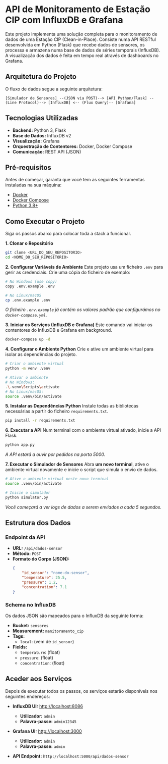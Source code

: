 # API de Monitoramento de Estação CIP com InfluxDB e Grafana

Este projeto implementa uma solução completa para o monitoramento de dados de uma Estação CIP (Clean-in-Place). Consiste numa API RESTful desenvolvida em Python (Flask) que recebe dados de sensores, os processa e armazena numa base de dados de séries temporais (InfluxDB). A visualização dos dados é feita em tempo real através de dashboards no Grafana.

## Arquitetura do Projeto

O fluxo de dados segue a seguinte arquitetura:

```
[Simulador de Sensores] --(JSON via POST)--> [API Python/Flask] --(Line Protocol)--> [InfluxDB] <-- (Flux Query)-- [Grafana]
```

## Tecnologias Utilizadas

  - **Backend:** Python 3, Flask
  - **Base de Dados:** InfluxDB v2
  - **Visualização:** Grafana
  - **Orquestração de Contentores:** Docker, Docker Compose
  - **Comunicação:** REST API (JSON)

## Pré-requisitos

Antes de começar, garanta que você tem as seguintes ferramentas instaladas na sua máquina:

  - [Docker](https://www.docker.com/products/docker-desktop/)
  - [Docker Compose](https://docs.docker.com/compose/install/)
  - [Python 3.8+](https://www.python.org/downloads/)

## Como Executar o Projeto

Siga os passos abaixo para colocar toda a stack a funcionar.

**1. Clonar o Repositório**

```bash
git clone <URL_DO_SEU_REPOSITORIO>
cd <NOME_DO_SEU_REPOSITORIO>
```

**2. Configurar Variáveis de Ambiente**
Este projeto usa um ficheiro `.env` para gerir as credenciais. Crie uma cópia do ficheiro de exemplo:

```bash
# No Windows (use copy)
copy .env.example .env

# No Linux/macOS
cp .env.example .env
```

*O ficheiro `.env.example` já contém os valores padrão que configurámos no `docker-compose.yml`.*

**3. Iniciar os Serviços (InfluxDB e Grafana)**
Este comando vai iniciar os contentores do InfluxDB e Grafana em background.

```bash
docker-compose up -d
```

**4. Configurar o Ambiente Python**
Crie e ative um ambiente virtual para isolar as dependências do projeto.

```bash
# Criar o ambiente virtual
python -m venv .venv

# Ativar o ambiente
# No Windows:
.\.venv\Scripts\activate
# No Linux/macOS:
source .venv/bin/activate
```

**5. Instalar as Dependências Python**
Instale todas as bibliotecas necessárias a partir do ficheiro `requirements.txt`.

```bash
pip install -r requirements.txt
```

**6. Executar a API**
Num terminal com o ambiente virtual ativado, inicie a API Flask.

```bash
python app.py
```

*A API estará a ouvir por pedidos na porta 5000.*

**7. Executar o Simulador de Sensores**
Abra **um novo terminal**, ative o ambiente virtual novamente e inicie o script que simula o envio de dados.

```bash
# Ative o ambiente virtual neste novo terminal
source .venv/bin/activate

# Inicie o simulador
python simulator.py
```

*Você começará a ver logs de dados a serem enviados a cada 5 segundos.*

## Estrutura dos Dados

### Endpoint da API

  - **URL:** `/api/dados-sensor`
  - **Método:** `POST`
  - **Formato do Corpo (JSON):**
    ```json
    {
        "id_sensor": "nome-do-sensor",
        "temperature": 25.5,
        "pressure": 1.2,
        "concentration": 7.1
    }
    ```

### Schema no InfluxDB

Os dados JSON são mapeados para o InfluxDB da seguinte forma:

  - **Bucket:** `sensores`
  - **Measurement:** `manitoramento_cip`
  - **Tags:**
      - `local`: (vem de `id_sensor`)
  - **Fields:**
      - `temperature`: (float)
      - `pressure`: (float)
      - `concentration`: (float)

## Aceder aos Serviços

Depois de executar todos os passos, os serviços estarão disponíveis nos seguintes endereços:

  - **InfluxDB UI:** [http://localhost:8086](https://www.google.com/search?q=http://localhost:8086)

      - **Utilizador:** `admin`
      - **Palavra-passe:** `admin12345`

  - **Grafana UI:** [http://localhost:3000](https://www.google.com/search?q=http://localhost:3000)

      - **Utilizador:** `admin`
      - **Palavra-passe:** `admin`

  - **API Endpoint:** `http://localhost:5000/api/dados-sensor`

